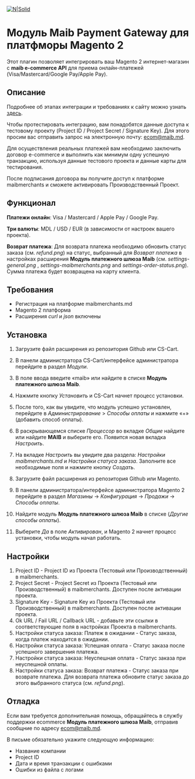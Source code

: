 [![N|Solid](https://www.maib.md/images/logo.svg)](https://www.maib.md)

# Модуль Maib Payment Gateway для платфморы Magento 2
Этот плагин позволяет интегрировать ваш Magento 2 интернет-магазин с **maib e-commerce API** для приема онлайн-платежей (Visa/Mastercard/Google Pay/Apple Pay).

## Описание
Подробнее об этапах интеграции и требованиях к сайту можно узнать [здесь](https://docs.maibmerchants.md/ru/etapy-i-trebovaniya-k-integracii).

Чтобы протестировать интеграцию, вам понадобятся данные доступа к тестовому проекту (Project ID / Project Secret / Signature Key). Для этого просим вас отправить запрос на электронную почту: ecom@maib.md.

Для осуществления реальных платежей вам необходимо заключить договор e-commerce и выполнить как минимум одну успешную транзакцию, используя данные тестового проекта и данные карты для тестирования.

После подписания договора вы получите доступ к платформе maibmerchants и сможете активировать Производственный Проект.

## Функционал
**Платежи онлайн**: Visa / Mastercard / Apple Pay / Google Pay.

**Три валюты**: MDL / USD / EUR (в зависимости от настроек вашего проекта).

**Возврат платежа**: Для возврата платежа необходимо обновить статус заказа (см. _refund.png_) на статус, выбранный для _Возврат платежа_ в настройках расширения **Модуль платежного шлюза Maib** (см. _settings-general.png_ , _settings-maibmerchants.png_ and _settings-order-status.png_). Сумма платежа будет возвращена на карту клиента.

## Требования
- Регистрация на платформе maibmerchants.md
- Magento 2 платформа
- Расширения _curl_ и _json_ включены

## Установка
1. Загрузите файл расширения из репозитория Github или CS-Cart.
2. В панели администратора CS-Cart/интерфейсе администратора перейдите в раздел _Модули_.
3. В поле ввода введите «maib» или найдите в списке **Модуль платежного шлюза Maib**.
4. Нажмите кнопку _Установить_ и CS-Cart начнет процесс установки.
5. После того, как вы увидите, что модуль успешно установлен, перейдите в _Администрирование_ > _Способы оплаты_ и нажмите «+» (добавить способ оплаты).
6. В раскрывающемся списке _Процессор_ во вкладке _Общие_ найдите или найдите **MAIB** и выберите его. Появится новая вкладка _Настроить_.
7. На вкладке _Настроить_ вы увидите два раздела: _Настройки maibmerchants.md_ и _Настройки статуса заказа_. Заполните все необходимые поля и нажмите кнопку _Создать_.

1. Загрузите файл расширения из репозитория Github или Magento.
2. В панели администратора/интерфейсе администратора Magento 2 перейдите в раздел _Магазины_ -> _Конфигурация_ -> _Продажи_ -> _Способы оплаты_.
3. Найдите модуль **Модуль платежного шлюза Maib** в списке (_Другие способы оплаты_).
4. Выберите _Да_ в поле _Активирован_, и Magento 2 начнет процесс установки, чтобы модуль начал работать.

## Настройки
1. Project ID - Project ID из Проекта (Тестовый или Производственный) в maibmerchants.
2. Project Secret -  Project Secret из Проекта (Тестовый или Производственный) в maibmerchants. Доступен после активации проекта.
3. Signature Key - Signature Key из Проекта (Тестовый или Производственный) в maibmerchants. Доступен после активации проекта.
4. Ok URL / Fail URL / Callback URL - добавьте эти ссылки в соответствующие поля в настройках Проекта в maibmerchants.
5. Настройки статуса заказа: Платеж в ожидании - Статус заказа, когда платеж находится в ожидании.
6. Настройки статуса заказа: Успешная оплата - Статус заказа после успешного завершения платежа.
7. Настройки статуса заказа: Неуспешная оплата - Статус заказа при неуспешной оплаты.
8. Настройки статуса заказа: Возврат платежа - Статус заказа при возврате платежа. Для возврата платежа обновите статус заказа до этого выбранного статуса (см. _refund.png_).

## Отладка
Если вам требуется дополнительная помощь, обращайтесь в службу поддержки ecommerce **Модуль платежного шлюза Maib**, отправив сообщние по адресу ecom@maib.md.

В письме обязательно укажите следующую информацию:
- Название компании
- Project ID
- Дата и время транзакции с ошибками
- Ошибки из файла с логами